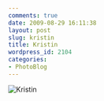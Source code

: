 ```yaml
---
comments: true
date: 2009-08-29 16:11:38
layout: post
slug: kristin
title: Kristin
wordpress_id: 2104
categories:
- PhotoBlog
---
```


![Kristin](http://ryanfitzer.com/main/wp-content/uploads/2009/08/photo-6.jpg)
